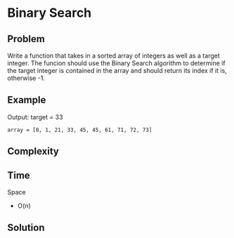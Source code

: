 # Binary Search

## Problem

Write a function that takes in a sorted array of integers as well as a target integer. The funcion should use the Binary Search algorithm to determine if the target integer is contained in the array and should return its index if it is, otherwise -1. 

## Example

Output: target = 33
```
array = [0, 1, 21, 33, 45, 45, 61, 71, 72, 73]

```

## Complexity
Time
- 
Space
- O(n)


## Solution

